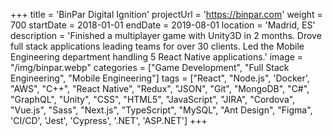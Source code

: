 +++
title = 'BinPar Digital Ignition'
projectUrl = 'https://binpar.com'
weight = 700
startDate = 2018-01-01
endDate = 2019-08-01
location = 'Madrid, ES'
description = 'Finished a multiplayer game with Unity3D in 2 months. Drove full stack applications leading teams for over 30 clients. Led the Mobile Engineering department handling 5 React Native applications.'
image = "/img/binpar.webp"
categories = ["Game Development", "Full Stack Engineering", "Mobile Engineering"]
tags = ["React", "Node.js", 'Docker', "AWS", "C++", "React Native", "Redux", "JSON", "Git", "MongoDB", "C#", "GraphQL", "Unity", "CSS", "HTML5", "JavaScript", "JIRA", "Cordova", "Vue.js", "Sass", "Next.js", "TypeScript", "MySQL", "Ant Design", "Figma", 'CI/CD', 'Jest', 'Cypress', '.NET', 'ASP.NET']
+++
